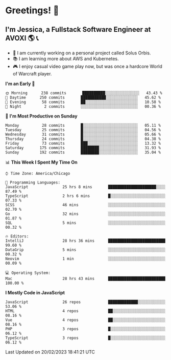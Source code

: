 # Greetings! 🧠

## I'm Jessica, a Fullstack Software Engineer at AVOXI 🌎 📞

- 🌟 I am currently working on a personal project called Solus Orbis.
- 📚 I am learning more about AWS and Kubernetes.
- 🎮 I enjoy casual video game play now, but was once a hardcore World of Warcraft player.

<!--START_SECTION:waka-->
**I'm an Early 🐤** 

```text
🌞 Morning      238 commits       ██████████░░░░░░░░░░░░░░░   43.43 % 
🌆 Daytime      250 commits       ███████████░░░░░░░░░░░░░░   45.62 % 
🌃 Evening       58 commits       ██░░░░░░░░░░░░░░░░░░░░░░░   10.58 % 
🌙 Night          2 commits       ░░░░░░░░░░░░░░░░░░░░░░░░░   00.36 % 

```
📅 **I'm Most Productive on Sunday** 

```text
Monday          28 commits       █░░░░░░░░░░░░░░░░░░░░░░░░   05.11 % 
Tuesday         25 commits       █░░░░░░░░░░░░░░░░░░░░░░░░   04.56 % 
Wednesday       31 commits       █░░░░░░░░░░░░░░░░░░░░░░░░   05.66 % 
Thursday        24 commits       █░░░░░░░░░░░░░░░░░░░░░░░░   04.38 % 
Friday          73 commits       ███░░░░░░░░░░░░░░░░░░░░░░   13.32 % 
Saturday       175 commits       ████████░░░░░░░░░░░░░░░░░   31.93 % 
Sunday         192 commits       ████████░░░░░░░░░░░░░░░░░   35.04 % 

```


📊 **This Week I Spent My Time On** 

```text
⌚︎ Time Zone: America/Chicago

💬 Programming Languages: 
JavaScript               25 hrs 8 mins       █████████████████████░░░░   87.49 % 
TypeScript               2 hrs 6 mins        █░░░░░░░░░░░░░░░░░░░░░░░░   07.33 % 
SCSS                     46 mins             ░░░░░░░░░░░░░░░░░░░░░░░░░   02.70 % 
Go                       32 mins             ░░░░░░░░░░░░░░░░░░░░░░░░░   01.87 % 
SQL                      5 mins              ░░░░░░░░░░░░░░░░░░░░░░░░░   00.32 % 

🔥 Editors: 
IntelliJ                 28 hrs 36 mins      █████████████████████████   99.60 % 
DataGrip                 5 mins              ░░░░░░░░░░░░░░░░░░░░░░░░░   00.32 % 
Neovim                   1 min               ░░░░░░░░░░░░░░░░░░░░░░░░░   00.09 % 

💻 Operating System: 
Mac                      28 hrs 43 mins      █████████████████████████   100.00 % 

```

**I Mostly Code in JavaScript** 

```text
JavaScript               26 repos            █████████████░░░░░░░░░░░░   53.06 % 
HTML                     4 repos             ██░░░░░░░░░░░░░░░░░░░░░░░   08.16 % 
Vue                      4 repos             ██░░░░░░░░░░░░░░░░░░░░░░░   08.16 % 
PHP                      3 repos             █░░░░░░░░░░░░░░░░░░░░░░░░   06.12 % 
TypeScript               3 repos             █░░░░░░░░░░░░░░░░░░░░░░░░   06.12 % 

```



 Last Updated on 20/02/2023 18:41:21 UTC
<!--END_SECTION:waka-->

<!--
**jessikuh/jessikuh** is a ✨ _special_ ✨ repository because its `README.md` (this file) appears on your GitHub profile.

Here are some ideas to get you started:

- 🔭 I’m currently working on ...
- 🌱 I’m currently learning ...
- 👯 I’m looking to collaborate on ...
- 🤔 I’m looking for help with ...
- 💬 Ask me about ...
- 📫 How to reach me: ...
- 😄 Pronouns: ...
- ⚡ Fun fact: ...
-->
